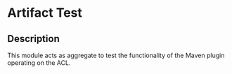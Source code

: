 # Artifact Test

## Description
This module acts as aggregate to test the functionality of the Maven plugin operating on the ACL.